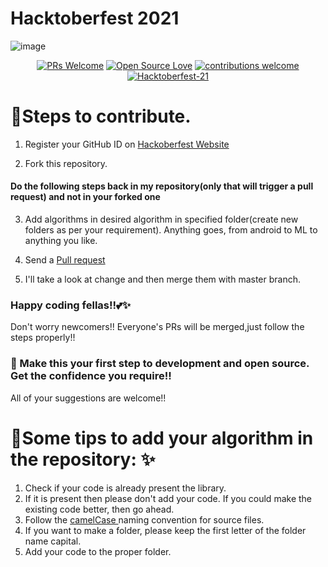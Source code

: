 # Hacktoberfest 2021



![image](https://github.com/the-hack3rboy/Hacktoberfest-2021/blob/main/Hacktoberfest%20Logo.png)
<div align="center">

[![PRs Welcome](https://img.shields.io/badge/PRs-welcome-brightgreen.svg?style=flat&logo=github)](https://github.com/the-hack3rboy/Hacktoberfest-2021) 
[![Open Source Love](https://img.shields.io/badge/Open%20Source-%F0%9F%A4%8D-Green)](https://github.com/the-hack3rboy/Hacktoberfest-2021) 
[![contributions welcome](https://img.shields.io/static/v1.svg?label=Contributions&message=Welcome&color=0059b3)](https://github.com/the-hack3rboy/Hacktoberfest-2021)
[![Hacktoberfest-21](https://img.shields.io/static/v1.svg?label=Hacktoberfest-21&message=accepted&color=red)](https://github.com/the-hack3rboy/Hacktoberfest-2021)
</div>


 

# 📌Steps to contribute.


1. Register your GitHub ID on [Hackoberfest Website](https://hacktoberfest.digitalocean.com/)

2. Fork this repository.

#### Do the following steps back in my repository(only that will trigger a pull request) and not in your forked one

3. Add algorithms in desired algorithm in specified folder(create new folders as per your requirement). Anything goes, from android to ML to anything you like.
   
4. Send a [Pull request](https://github.com/the-hack3rboy/Hacktoberfest-2021/pulls)

5. I'll take a look at change and then merge them with master branch.


### Happy coding fellas!!💕✨
Don't worry newcomers!! Everyone's PRs will be merged,just follow the steps properly!!


### 🙌 Make this your first step to development and open source. Get the confidence you require!!
All of your suggestions are welcome!!


# 📌Some tips to add your algorithm in the repository: ✨
1. Check if your code is already present the library.
2. If it is present then please don't add your code. If you could make the existing code better, then go ahead.
3. Follow the <a href = "https://en.wikipedia.org/wiki/Camel_case">camelCase </a> naming convention for source files.
4. If you want to make a folder, please keep the first letter of the folder name capital.
5. Add your code to the proper folder.
